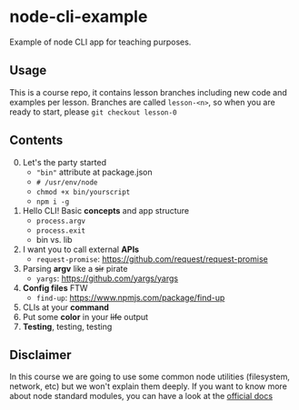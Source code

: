 # node-cli-example

Example of node CLI app for teaching purposes.

## Usage

This is a course repo, it contains lesson branches including new code and examples per lesson.
Branches are called `lesson-<n>`, so when you are ready to start, please `git checkout lesson-0`

## Contents

0.  Let's the party started
    - `"bin"` attribute at package.json
    - `# /usr/env/node`
    - `chmod +x bin/yourscript`
    - `npm i -g`
1.  Hello CLI! Basic **concepts** and app structure
    - `process.argv`
    - `process.exit`
    - bin vs. lib
2.  I want you to call external **APIs**
    - `request-promise`: https://github.com/request/request-promise
3.  Parsing **argv** like a ~~sir~~ pirate
    - `yargs`: https://github.com/yargs/yargs
4.  **Config files** FTW
    - `find-up`: https://www.npmjs.com/package/find-up
5.  CLIs at your **command**
6.  Put some **color** in your ~~life~~ output
7.  **Testing**, testing, testing

## Disclaimer

In this course we are going to use some common node utilities (filesystem, network, etc) but
we won't explain them deeply. If you want to know more about node standard modules, you can
have a look at the [official docs](https://nodejs.org/en/docs/)
